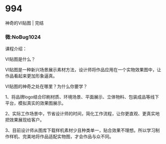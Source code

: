 # 994
神奇的VI贴图 | 完结
### 微:NoBug1024 


课程介绍：

VI贴图是什么？

VI贴图是一种新兴场景展示素材方法，设计师将作品应用在一个实物效果图中，让作品看起来更加形象逼真。

VI贴图的神奇之处在哪里？为什么你要学？

1、将品牌logo结合印刷材质、环境场景、平面展示、立体物料、包装成品等线下平台，模拟真实的效果图展示。

2、实际工作场景中，节省设计师的时间，简化工作流程，让你更直观、更真实地把效果展现给客户。

3、目前设计师从图库下载样机素材少且种类单一，贴合效果不理想。所以学习制作样机、完美地将作品适配实物图，才会作品与众不同。
